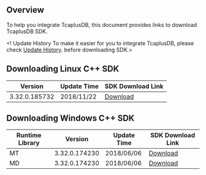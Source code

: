 [//]: # (chinagitpath:XXXXX)

## Overview
To help you integrate TcaplusDB, this document provides links to download TcaplusDB SDK.

<! Update History
To make it easier for you to integrate TcaplusDB, please check [Update History](https://intl.cloud.tencent.com/document/product/596/31926). before downloading SDK.>

## Downloading Linux C++ SDK

| Version | Update Time | SDK Download Link |
|-------------| ------------- | ------------- |
| 3.32.0.185732 | 2018/11/22 | [Download](https://main.qcloudimg.com/raw/78a84e8afee5e91e44b863e86f9605bd.gz) |


## Downloading Windows C++ SDK

| Runtime Library | Version | Update Time | SDK Download Link |
|-----|-------------| ------------- | ------------- |
| MT | 3.32.0.174230 | 2018/06/06 | [Download](https://main.qcloudimg.com/raw/35485390674fbdd07a630b4dd3eb0c79.zip) |
| MD | 3.32.0.174230 | 2018/06/06 | [Download](https://main.qcloudimg.com/raw/e9665d4364e1250acfe7ba526ddfad02.zip) |

